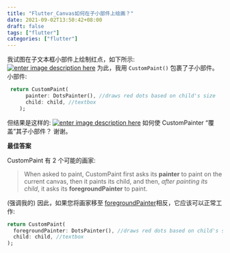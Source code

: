 ```yaml
---
title: "Flutter_Canvas如何在子小部件上绘画？"
date: 2021-09-02T13:50:42+08:00
draft: false
tags: ["flutter"]
categories: ["flutter"]
---
```


我试图在子文本框小部件上绘制红点，如下所示:
[![enter image description here](https://i.stack.imgur.com/V7S4E.png)](https://i.stack.imgur.com/V7S4E.png)
为此，我用 `CustomPaint()` 包裹了子小部件。小部件:

```dart
 return CustomPaint(
      painter: DotsPainter(), //draws red dots based on child's size
      child: child, //textbox
    );
```

但结果是这样的:
[![enter image description here](https://i.stack.imgur.com/KTOgF.png)](https://i.stack.imgur.com/KTOgF.png)
如何使 CustomPainter “覆盖”其子小部件？
谢谢。



**最佳答案**

CustomPaint 有 2 个可能的画家:

> When asked to paint, CustomPaint first asks its **painter** to paint on the current canvas, then it paints its child, and then, *after painting its child*, it asks its **foregroundPainter** to paint.


(强调我的)
因此，如果您将画家移至 [foregroundPainter](https://api.flutter.dev/flutter/widgets/CustomPaint/foregroundPainter.html)相反，它应该可以正常工作:

```dart
return CustomPaint(
  foregroundPainter: DotsPainter(), //draws red dots based on child's size
  child: child, //textbox
);
```
